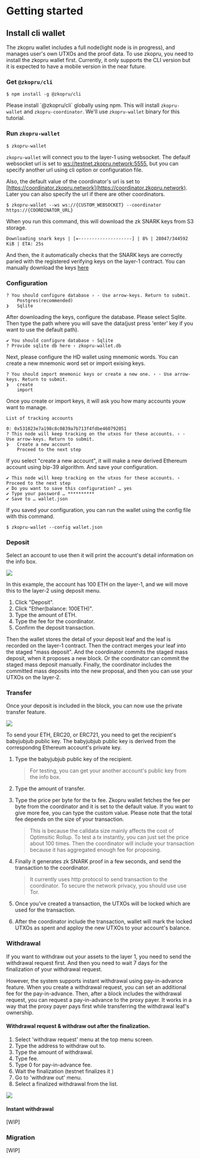 # Getting started

## Install cli wallet

The zkopru wallet includes a full node\(light node is in progress\), and manages user's own UTXOs and the proof data. To use zkopru, you need to install the zkopru wallet first. Currently, it only supports the CLI version but it is expected to have a mobile version in the near future.

### Get `@zkopru/cli`

```text
$ npm install -g @zkopru/cli
```

Please install \`@zkopru/cli\` globally using npm. This will install `zkopru-wallet` and `zkopru-coordinator`. We'll use `zkopru-wallet` binary for this tutorial.

### Run `zkopru-wallet`

```text
$ zkopru-wallet
```

`zkopru-wallet` will connect you to the layer-1 using websocket. The defaulf websocket url is set to [ws://testnet.zkopru.network:5555](ws://coordinator.zkopru.network:5555), but you can specify another url using cli option or configuration file.

Also, the default value of the coordinator's url is set to [https://coordinator.zkopru.network](https://coordinator.zkopru.network). Later you can also specify the url if there are other coordinators.

```text
$ zkopru-wallet --ws ws://{CUSTOM_WEBSOCKET} --coordinator https://{COORDINATOR_URL}
```

When you run this command, this will download the zk SNARK keys from S3 storage.

```text
Downloading snark keys | [=--------------------] | 8% | 28047/344592 KiB | ETA: 25s
```

And then, the it automatically checks that the SNARK keys are correctly paried with the registered verifying keys on the layer-1 contract. You can manually download the keys [here](https://d2xnpw7ihgc4iv.cloudfront.net/keys.tgz)

### Configuration

```text
? You should configure database › - Use arrow-keys. Return to submit.
    Postgres(recommended)
❯   Sqlite
```

After downloading the keys, configure the database. Please select Sqlite. Then type the path where you will save the data\(just press 'enter' key if you want to use the default path\).

```text
✔ You should configure database › Sqlite
? Provide sqlite db here › zkopru-wallet.db
```

Next, please configure the HD wallet using mnemonic words. You can create a new mnemonic word set or import exising keys.

```text
? You should import mnemonic keys or create a new one. › - Use arrow-keys. Return to submit.
❯   create
    import
```

Once you create or import keys, it will ask you how many accounts youw want to manage.

```text
List of tracking accounts

0: 0x531023e7a198c8c0839a7b713f4fdbe460792051
? This node will keep tracking on the utxos for these accounts. › - Use arrow-keys. Return to submit.
❯   Create a new account
    Proceed to the next step
```

If you select "create a new account", it will make a new derived Ethereum account using bip-39 algorithm. And save your configuration.

```text
✔ This node will keep tracking on the utxos for these accounts. › Proceed to the next step
✔ Do you want to save this configuration? … yes
✔ Type your password … **********
✔ Save to … wallet.json
```

If you saved your configuration, you can run the wallet using the config file with this command.

```text
$ zkopru-wallet --config wallet.json
```

### Deposit

Select an account to use then it will print the account's detail information on the info box.

![](https://i.imgur.com/RcDK7wK.png)

In this example, the account has 100 ETH on the layer-1, and we will move this to the layer-2 using deposit menu.

1. Click "Deposit".
2. Click "Ether\(balance: 100ETH\)".
3. Type the amount of ETH.
4. Type the fee for the coordinator.
5. Confirm the deposit transaction.

Then the wallet stores the detail of your deposit leaf and the leaf is recorded on the layer-1 contract. Then the contract merges your leaf into the staged "mass deposit". And the coordinator commits the staged mass deposit, when it proposes a new block. Or the coordinator can commit the staged mass deposit manually. Finally, the coordinator includes the committed mass deposits into the new proposal, and then you can use your UTXOs on the layer-2.

### Transfer

Once your deposit is included in the block, you can now use the private transfer feature.

![](https://i.imgur.com/R5hIKUM.png)

To send your ETH, ERC20, or ERC721, you need to get the recipient's babyjubjub public key. The babyjubjub public key is derived from the correspondng Ethereum account's private key.

1. Type the babyjubjub public key of the recipient.

   > For testing, you can get your another account's public key from the info box.

2. Type the amount of transfer.
3. Type the price per byte for the tx fee. Zkopru wallet fetches the fee per byte from the coordinator and it is set to the default value. If you want to give more fee, you can type the custom value. Please note that the total fee depends on the size of your transaction.

   > This is because the calldata size mainly affects the cost of Optimsitic Rollup. To test a tx instantly, you can just set the price about 100 times. Then the coordinator will include your transaction because it has aggregated enough fee for proposing.

4. Finally it generates zk SNARK proof in a few seconds, and send the transaction to the coordinator.

   > It currently uses http protocol to send transaction to the coordinator. To secure the network privacy, you should use use Tor.

5. Once you've created a transaction, the UTXOs will be locked which are used for the transaction.
6. After the coordinator include the transaction, wallet will mark the locked UTXOs as spent and apploy the new UTXOs to your account's balance.

### Withdrawal

If you want to withdraw out your assets to the layer 1, you need to send the withdrawal request first. And then you need to wait 7 days for the finalization of your withdrawal request.

However, the system supports instant withdrawal using pay-in-advance feature. When you create a withdrawal request, you can set an additional fee for the pay-in-advance. Then, after a block includes the withdrawal request, you can request a pay-in-advance to the proxy payer. It works in a way that the proxy payer pays first while transferring the withdrawal leaf's ownership.

#### Withdrawal request & withdraw out after the finalization.

1. Select 'withdraw request' menu at the top menu screen.
2. Type the address to withdraw out to.
3. Type the amount of withdrawal.
4. Type fee.
5. Type 0 for pay-in-advance fee.
6. Wait the finalization \(testnet finalizes it \)
7. Go to 'withdraw out' menu.
8. Select a finalized withdrawal from the list.

![](https://i.imgur.com/9jt6OmS.png)

#### Instant withdrawal

\[WIP\]

### Migration

\[WIP\]


